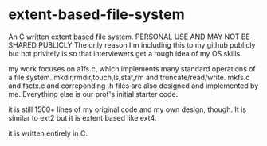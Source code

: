 # extent-based-file-system
An C written extent based file system. PERSONAL USE AND MAY NOT BE SHARED PUBLICLY
The only reason I'm including this to my github publicly but not privitely is so that interviewers get a rough idea of my OS skills.

my work focuses on a1fs.c, which implements many standard operations of a file system. mkdir,rmdir,touch,ls,stat,rm and truncate/read/write.
mkfs.c and fsctx.c and correponding .h files are also designed and implemented by me. Everything else is our prof's initial starter code.

it is still 1500+ lines of my original code and my own design, though. It is similar to ext2 but it is extent based like ext4.

it is written entirely in C.

